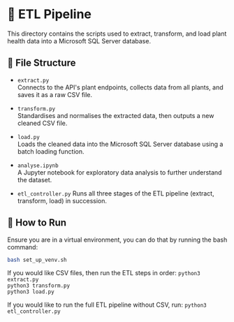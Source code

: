 # 🚰 ETL Pipeline

This directory contains the scripts used to extract, transform, and load plant health data into a Microsoft SQL Server database.

## 📁 File Structure

- `extract.py`  
  Connects to the API's plant endpoints, collects data from all plants, and saves it as a raw CSV file.

- `transform.py`  
  Standardises and normalises the extracted data, then outputs a new cleaned CSV file.

- `load.py`  
  Loads the cleaned data into the Microsoft SQL Server database using a batch loading function.

- `analyse.ipynb`  
  A Jupyter notebook for exploratory data analysis to further understand the dataset.

- `etl_controller.py`
  Runs all three stages of the ETL pipeline (extract, transform, load) in succession.

## 🧪 How to Run
Ensure you are in a virtual environment, you can do that by running the bash command:
```bash
bash set_up_venv.sh
```

If you would like CSV files, then run the ETL steps in order:
`python3 extract.py`  
`python3 transform.py`  
`python3 load.py`  

If you would like to run the full ETL pipeline without CSV, run:
`python3 etl_controller.py`
